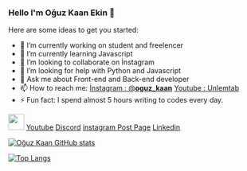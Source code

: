 ### Hello I'm Oğuz Kaan Ekin 👋
Here are some ideas to get you started:

- 🔭 I’m currently working on student and freelencer
- 🌱 I’m currently learning Javascript 
- 👯 I’m looking to collaborate on İnstagram
- 🤔 I’m looking for help with Python and Javascript
- 💬 Ask me about Front-end and Back-end developer
- 📫 How to reach me: [İnstagram : @__oguz_kaan__](https://www.instagram.com/__oguz_kaan__/?hl=tr) [Youtube : Unlemtab](https://www.youtube.com/channel/UCOvKB_NGWD8LAfOG3uqvP7A)
- ⚡ Fun fact: I spend almost 5 hours writing to codes every day.


[<img height="32" width="32" src="https://unpkg.com/simple-icons@v5/icons/youtube.svg" />](https://www.instagram.com/__oguz_kaan__/?hl=tr)
[Youtube](https://www.youtube.com/channel/UCOvKB_NGWD8LAfOG3uqvP7A)
[Discord](https://discord.gg/HwpJFNFnyX)
[instagram Post Page](https://www.instagram.com/codershift/?hl=tr)
[Linkedin](https://www.linkedin.com/in/o%C4%9Fuz-kaan-ekin-b82585201/)


[![Oğuz Kaan GitHub stats](https://github-readme-stats.vercel.app/api?username=mekroket)](https://github.com/mekroket)



[![Top Langs](https://github-readme-stats.vercel.app/api/top-langs/?username=mekroket)](https://github.com/mekroket)


